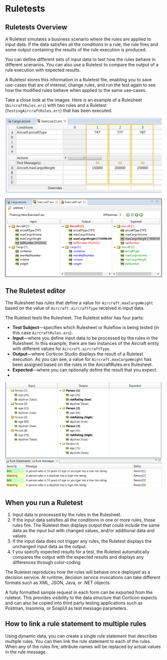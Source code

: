 

# Ruletests

## Ruletests Overview

A Ruletest simulates a business scenario where the rules are applied to input data. If the data satisfies all the conditions in a rule, the rule fires and some output containing the results of the rule execution is produced.

You can define different sets of input data to test how the rules behave in different scenarios. You can also use a Ruletest to compare the output of a rule execution with expected results.

A Ruletest stores this information in a Ruletest file, enabling you to save use-cases that are of interest, change rules, and run the test again to see how the modified rules behave when applied to the same use-cases.

Take a close look at the images. Here is an example of a Rulesheet (`AircraftRules.ers`) with two rules and a Ruletest (`TestingAircraftRules.ert`) that has been executed.

![](../assets/rulesheet-highighted.png)

![](../assets/ruletest-output-vs-expected.png)

## The Ruletest editor

The Rulesheet has rules that define a value for `Aircraft.maxCargoWeight` based on the value of `Aircraft.aircraftType` received in input data.

The Ruletest tests the Rulesheet. The Ruletest editor has four parts:

* **Test Subject**—specifies which Rulesheet or Ruleflow is being tested (in this case `AircraftRules.ers`).
* **Input**—where you define input data to be processed by the rules in the Rulesheet. In this example, there are two instances of the Aircraft entity with different values for `Aircraft.aircraftType`.
* **Output**—where Corticon Studio displays the result of a Ruletest execution. As you can see, a value for `Aircraft.maxCargoWeight` has been assigned based on the rules in the AircraftRules.ers Rulesheet.
* **Expected**—where you can optionally define the result that you expect.
* 
![](../assets/rule-messages.png)


## When you run a Ruletest


1. Input data is processed by the rules in the Rulesheet.
2. If the input data satisfies all the conditions in one or more rules, those rules fire. The Ruletest then displays output that could include the same data as the input but with changed values, and/or additional data and values.
3. If the input data does not trigger any rules, the Ruletest displays the unchanged input data as the output.
4. f you specify expected results for a test, the Ruletest automatically compares the output with the expected results and displays any differences through color-coding

The Ruletest reproduces how the rules will behave once deployed as a decision service. At runtime, decision service invocations can take different formats such as XML, JSON, Java, or .NET objects.

A fully formatted sample request in each form can be exported from the ruletest. This provides visibility to the data structure that Corticon expects and can also be copied into third party testing applications such as Postman, Insomnia, or SoapUI as test message parameters.


## How to link a rule statement to multiple rules


Using dynamic data, you can create a single rule statement that describes multiple rules. You can then link the rule statement to each of the rules. When any of the rules fire, attribute names will be replaced by actual values in the rule message.
